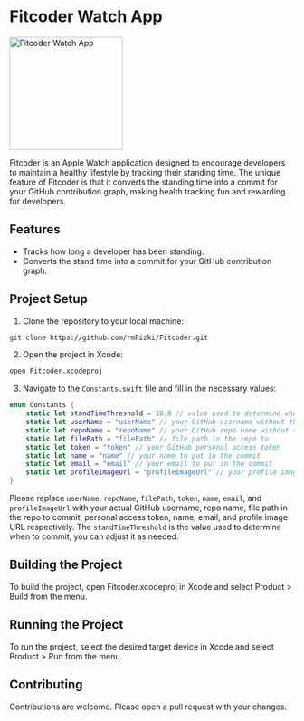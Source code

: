 # Fitcoder Watch App

<img src="https://developer.apple.com/health-fitness/works-with-apple-health/images/badge-standard_2x.png" alt="Fitcoder Watch App" width="200">  

Fitcoder is an Apple Watch application designed to encourage developers to maintain a healthy lifestyle by tracking their standing time. The unique feature of Fitcoder is that it converts the standing time into a commit for your GitHub contribution graph, making health tracking fun and rewarding for developers.

## Features

- Tracks how long a developer has been standing.
- Converts the stand time into a commit for your GitHub contribution graph.

## Project Setup

1. Clone the repository to your local machine:

```bash
git clone https://github.com/rmRizki/Fitcoder.git
```

2. Open the project in Xcode:

```bash
open Fitcoder.xcodeproj
```

3. Navigate to the `Constants.swift` file and fill in the necessary values:

```swift
enum Constants {
    static let standTimeThreshold = 10.0 // value used to determine when to commit
    static let userName = "userName" // your GitHub username without the @ symbol
    static let repoName = "repoName" // your GitHub repo name without the .git extension
    static let filePath = "filePath" // file path in the repo to
    static let token = "token" // your GitHub personal access token
    static let name = "name" // your name to put in the commit
    static let email = "email" // your email to put in the commit
    static let profileImageUrl = "profileImageUrl" // your profile image url
}
```

Please replace `userName`, `repoName`, `filePath`, `token`, `name`, `email`, and `profileImageUrl` with your actual GitHub username, repo name, file path in the repo to commit, personal access token, name, email, and profile image URL respectively. The `standTimeThreshold` is the value used to determine when to commit, you can adjust it as needed.

## Building the Project
To build the project, open Fitcoder.xcodeproj in Xcode and select Product > Build from the menu.

## Running the Project
To run the project, select the desired target device in Xcode and select Product > Run from the menu.

## Contributing
Contributions are welcome. Please open a pull request with your changes.

